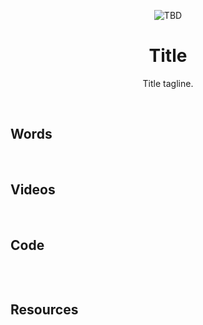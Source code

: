 <div align="center">
    <p align="center">
        <img src="TBD" alt="TBD">
    </p>
    <h1 align="center">
        Title
    </h1>
    <p align="center">
        Title tagline.
    </p>
</div>
<br>

## Words


<br>

## Videos


<br>

## Code

```rust

```

<br>

## Resources

<br>
